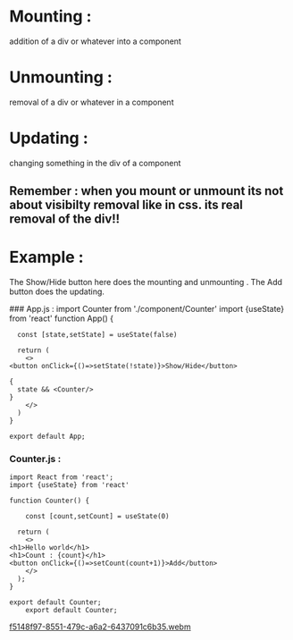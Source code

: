 # Mounting : 
addition of a div or whatever into a component 
# Unmounting : 
removal of a div or whatever in a component 
# Updating : 
changing something in the div of a component
## Remember : when you mount or unmount its not about visibilty removal like in css. its real removal of the div!!

# Example : 

<p>The Show/Hide button here does the mounting and unmounting . The Add button does the updating.</p>
### App.js : 
    import Counter from './component/Counter'
    import {useState} from 'react'
    function App() {
    
      const [state,setState] = useState(false)
    
      return (
        <>
    <button onClick={()=>setState(!state)}>Show/Hide</button>
    
    {
      state && <Counter/>
    }
        </>
      )
    }
    
    export default App;


### Counter.js : 

    import React from 'react';
    import {useState} from 'react'
    
    function Counter() {
    
        const [count,setCount] = useState(0)
    
      return (
        <>
    <h1>Hello world</h1>
    <h1>Count : {count}</h1>
    <button onClick={()=>setCount(count+1)}>Add</button>
        </>
      );
    }
    
    export default Counter;
        export default Counter;


[f5148f97-8551-479c-a6a2-6437091c6b35.webm](https://github.com/user-attachments/assets/a757fb65-6b3f-43b4-9ba6-4003ee9755fd)


